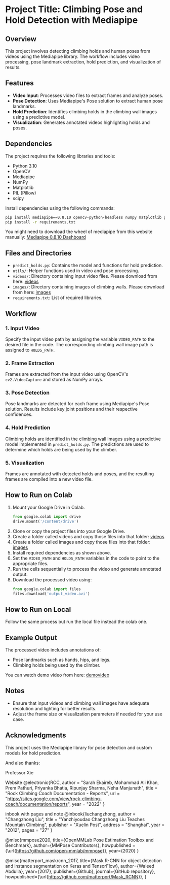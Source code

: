 
# Project Title: Climbing Pose and Hold Detection with Mediapipe

## Overview
This project involves detecting climbing holds and human poses from videos using the Mediapipe library. The workflow includes video processing, pose landmark extraction, hold prediction, and visualization of results. 

## Features
- **Video Input**: Processes video files to extract frames and analyze poses.
- **Pose Detection**: Uses Mediapipe's Pose solution to extract human pose landmarks.
- **Hold Prediction**: Identifies climbing holds in the climbing wall images using a predictive model.
- **Visualization**: Generates annotated videos highlighting holds and poses.

## Dependencies
The project requires the following libraries and tools:
- Python 3.10
- OpenCV
- Mediapipe
- NumPy
- Matplotlib
- PIL (Pillow)
- scipy

Install dependencies using the following commands:
```bash
pip install mediapipe==0.8.10 opencv-python-headless numpy matplotlib pillow scipy
pip install -r requirements.txt
```
You might need to download the wheel of mediapipe from this website manually:
[Mediapipe 0.8.10 Dashboard](https://dashboard.stablebuild.com/pypi-deleted-packages/pkg/mediapipe/0.8.10)

## Files and Directories
- `predict_holds.py`: Contains the model and functions for hold prediction.
- `utils/`: Helper functions used in video and pose processing.
- `videos/`: Directory containing input video files. Please download from here: [videos](https://drive.google.com/drive/folders/1EYcls7qSolRovH0nQZaxIADZVEbPgvPi?usp=sharing)
- `images/`: Directory containing images of climbing walls. Please download from here: [images](https://drive.google.com/drive/folders/1ifc1rHQRMNd8tEw6KH2x8KI9ixlWlKp9?usp=sharing)
- `requirements.txt`: List of required libraries.

## Workflow
### 1. Input Video
Specify the input video path by assigning the variable `VIDEO_PATH` to the desired file in the code. The corresponding climbing wall image path is assigned to `HOLDS_PATH`.

### 2. Frame Extraction
Frames are extracted from the input video using OpenCV's `cv2.VideoCapture` and stored as NumPy arrays.

### 3. Pose Detection
Pose landmarks are detected for each frame using Mediapipe's Pose solution. Results include key joint positions and their respective confidences.

### 4. Hold Prediction
Climbing holds are identified in the climbing wall images using a predictive model implemented in `predict_holds.py`. The predictions are used to determine which holds are being used by the climber.

### 5. Visualization
Frames are annotated with detected holds and poses, and the resulting frames are compiled into a new video file.

## How to Run on Colab
1. Mount your Google Drive in Colab.
   ```python
   from google.colab import drive
   drive.mount('/content/drive')
   ```
2. Clone or copy the project files into your Google Drive.
3. Create a folder called videos and copy those files into that folder: [videos](https://drive.google.com/drive/folders/1EYcls7qSolRovH0nQZaxIADZVEbPgvPi?usp=sharing)
4. Create a folder called images and copy those files into that folder: [images](https://drive.google.com/drive/folders/1ifc1rHQRMNd8tEw6KH2x8KI9ixlWlKp9?usp=sharing)
5. Install required dependencies as shown above.
6. Set the `VIDEO_PATH` and `HOLDS_PATH` variables in the code to point to the appropriate files.
7. Run the cells sequentially to process the video and generate annotated output.
8. Download the processed video using:
   ```python
   from google.colab import files
   files.download('output_video.avi')
   ```
## How to Run on Local
Follow the same process but run the local file instead the colab one.


## Example Output
The processed video includes annotations of:
- Pose landmarks such as hands, hips, and legs.
- Climbing holds being used by the climber.

You can watch demo video from here: [demovideo](https://youtube.com/shorts/fLQyz37ZfYI)

## Notes
- Ensure that input videos and climbing wall images have adequate resolution and lighting for better results.
- Adjust the frame size or visualization parameters if needed for your use case.

## Acknowledgments
This project uses the Mediapipe library for pose detection and custom models for hold prediction.

And also thanks:

Professor Xie

Website
@electronic{RCC,
  author        = "Sarah Ekaireb, Mohammad Ali Khan, Prem Pathuri, Priyanka Bhatia, Ripunjay Sharma, Neha Manjunath",
  title         = "Rock Climbing Coach Documentation - Reports",
  url           = "https://sites.google.com/view/rock-climbing-coach/documentation/reports",
  year          = "2022"
}

inbook with pages and note
@inbook{liuchangzhong,
  author        = "Changzhong Liu",
  title         = "Yanzhiyoudao Changzhong Liu Teaches Mountain Climbing",
  publisher     = "Xuelin Post",
  address       = "Shanghai",
  year          = "2012",
  pages         = "27"
}

@misc{mmpose2020,
    title={OpenMMLab Pose Estimation Toolbox and Benchmark},
    author={MMPose Contributors},
    howpublished = {\url{https://github.com/open-mmlab/mmpose}},
    year={2020}
}

@misc{matterport_maskrcnn_2017,
  title={Mask R-CNN for object detection and instance segmentation on Keras and TensorFlow},
  author={Waleed Abdulla},
  year={2017},
  publisher={Github},
  journal={GitHub repository},
  howpublished={\url{https://github.com/matterport/Mask_RCNN}},
}
